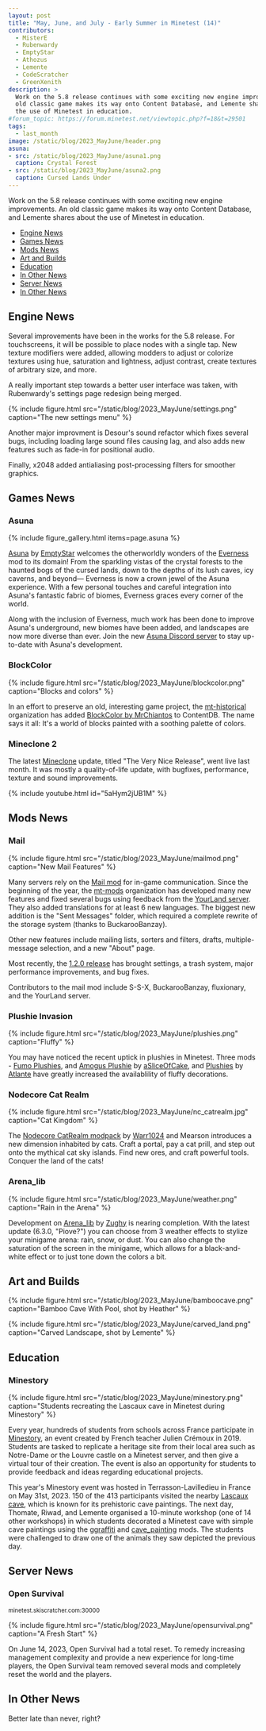 ```yaml
---
layout: post
title: "May, June, and July - Early Summer in Minetest (14)"
contributors:
  - MisterE
  - Rubenwardy
  - EmptyStar
  - Athozus
  - Lemente
  - CodeScratcher
  - GreenXenith
description: >
  Work on the 5.8 release continues with some exciting new engine improvements. An
  old classic game makes its way onto Content Database, and Lemente shares about
  the use of Minetest in education.
#forum_topic: https://forum.minetest.net/viewtopic.php?f=18&t=29501
tags:
  - last_month
image: /static/blog/2023_MayJune/header.png
asuna:
- src: /static/blog/2023_MayJune/asuna1.png
  caption: Crystal Forest
- src: /static/blog/2023_MayJune/asuna2.png
  caption: Cursed Lands Under
---
```


Work on the 5.8 release continues with some exciting new engine improvements. An
old classic game makes its way onto Content Database, and Lemente shares about
the use of Minetest in education.

<!-- more -->

- [Engine News](#engine-news)
- [Games News](#games-news)
- [Mods News](#mods-news)
- [Art and Builds](#art-and-builds)
- [Education](#education)
- [In Other News](#in-other-news)
- [Server News](#server-news)
- [In Other News](#in-other-news)

## Engine News

Several improvements have been in the works for the 5.8 release. For
touchscreens, it will be possible to place nodes with a single tap. New texture
modifiers were added, allowing modders to adjust or colorize textures using hue,
saturation and lightness, adjust contrast, create textures of arbitrary size,
and more.

A really important step towards a better user interface was taken, with
Rubenwardy's settings page redesign being merged.

{% include figure.html src="/static/blog/2023_MayJune/settings.png" caption="The new settings menu" %}

Another major improvment is Desour's sound refactor which fixes several bugs,
including loading large sound files causing lag, and also adds new features such
as fade-in for positional audio.

Finally, x2048 added antialiasing post-processing filters for smoother graphics.

## Games News

### Asuna

{% include figure_gallery.html items=page.asuna %}

[Asuna](https://content.minetest.net/packages/EmptyStar/asuna/) by
[EmptyStar](https://content.minetest.net/users/EmptyStar/) welcomes the
otherworldly wonders of the
[Everness](https://content.minetest.net/packages/SaKeL/everness/) mod to its
domain! From the sparkling vistas of the crystal forests to the haunted bogs of
the cursed lands, down to the depths of its lush caves, icy caverns, and beyond—
Everness is now a crown jewel of the Asuna experience. With a few personal
touches and careful integration into Asuna's fantastic fabric of biomes,
Everness graces every corner of the world.

Along with the inclusion of Everness, much work has been done to improve
Asuna's underground, new biomes have been added, and landscapes are now more
diverse than ever. Join the new [Asuna Discord
server](https://discord.gg/DqtD9kuk2R) to stay up-to-date with Asuna's
development.

### BlockColor

{% include figure.html src="/static/blog/2023_MayJune/blockcolor.png" caption="Blocks and colors" %}

In an effort to preserve an old, interesting game project, the
[mt-historical](https://github.com/mt-historical) organization has added
[BlockColor by
MrChiantos](https://content.minetest.net/packages/mt-mods/blockcolor/) to
ContentDB. The name says it all: It's a world of blocks painted with a soothing
palette of colors.

### Mineclone 2

The latest [Mineclone](https://content.minetest.net/packages/Wuzzy/mineclone2/) update, titled "The Very Nice Release", went live last
month. It was mostly a quality-of-life update, with bugfixes, performance,
texture and sound improvements.

{% include youtube.html id="5aHym2jUB1M" %}

## Mods News

### Mail

{% include figure.html src="/static/blog/2023_MayJune/mailmod.png" caption="New Mail Features" %}

Many servers rely on the [Mail
mod](https://content.minetest.net/packages/mt-mods/mail/) for in-game
communication. Since the beginning of the year, the
[mt-mods](https://github.com/mt-mods) organization has developed many new
features and fixed several bugs using feedback from the [YourLand
server](https://your-land.de/). They also added translations for at least 6 new
languages. The biggest new addition is the "Sent Messages" folder, which
required a complete rewrite of the storage system (thanks to BuckarooBanzay).

Other new features include mailing lists, sorters and filters, drafts,
multiple-message selection, and a new "About" page.

Most recently, the [1.2.0
release](https://github.com/mt-mods/mail/releases/tag/1.2.0) has brought
settings, a trash system, major performance improvements, and bug fixes.

Contributors to the mail mod include S-S-X, BuckarooBanzay, fluxionary, and the
YourLand server.

### Plushie Invasion

{% include figure.html src="/static/blog/2023_MayJune/plushies.png" caption="Fluffy" %}

You may have noticed the recent uptick in plushies in Minetest. Three mods -
[Fumo Plushies](https://content.minetest.net/packages/aSliceOfCake/fumoplushies/), and [Amogus Plushie](https://content.minetest.net/packages/aSliceOfCake/amogus/) by [aSliceOfCake](https://content.minetest.net/users/aSliceOfCake/), and [Plushies](https://content.minetest.net/packages/Atlante/cat_plushies/) by [Atlante](https://content.minetest.net/users/Atlante/) have
greatly increased the availablility of fluffy decorations.

### Nodecore Cat Realm

{% include figure.html src="/static/blog/2023_MayJune/nc_catrealm.jpg" caption="Cat Kingdom" %}

The [Nodecore CatRealm modpack](https://content.minetest.net/packages/Warr1024/catrealm/) by [Warr1024](https://content.minetest.net/users/Warr1024/) and Mearson introduces a new dimension
inhabited by cats. Craft a portal, pay a cat prill, and step out onto the
mythical cat sky islands. Find new ores, and craft powerful tools. Conquer the
land of the cats!

### Arena_lib

{% include figure.html src="/static/blog/2023_MayJune/weather.png" caption="Rain in the Arena" %}

Development on [Arena_lib](https://content.minetest.net/packages/Zughy/arena_lib/) by [Zughy](https://content.minetest.net/users/Zughy/) is nearing completion. With the latest update
(6.3.0, "Piove?") you can choose from 3 weather effects to stylize your minigame
arena: rain, snow, or dust. You can also change the saturation of the screen in
the minigame, which allows for a black-and-white effect or to just tone down the
colors a bit.

## Art and Builds

{% include figure.html src="/static/blog/2023_MayJune/bamboocave.png" caption="Bamboo Cave With Pool, shot by Heather" %}

{% include figure.html src="/static/blog/2023_MayJune/carved_land.png" caption="Carved Landscape, shot by Lemente" %}

## Education

### Minestory

{% include figure.html src="/static/blog/2023_MayJune/minestory.png"
    caption="Students recreating the Lascaux cave in Minetest during Minestory"
    %}

Every year, hundreds of students from schools across France participate in
[Minestory](http://minetest.wp.ac-dijon.fr/minestory-frise-immersive-de-sites-du-patrimoine-architectural/),
an event created by French teacher Julien Crémoux in 2019. Students are tasked
to replicate a heritage site from their local area such as Notre-Dame or the
Louvre castle on a Minetest server, and then give a virtual tour of their
creation. The event is also an opportunity for students to provide feedback and
ideas regarding educational projects.

This year's Minestory event was hosted in Terrasson-Lavilledieu in France on May
31st, 2023. 150 of the 413 participants visited the nearby [Lascaux
cave](https://en.wikipedia.org/wiki/Lascaux), which is known for its prehistoric
cave paintings. The next day, Thomate, Riwad, and Lemente organised a 10-minute
workshop (one of 14 other workshops) in which students decorated a Minetest cave
with simple cave paintings using the
[ggraffiti](https://content.minetest.net/packages/grorp/ggraffiti/) and
[cave_painting](https://github.com/Lemente/cave_painting) mods. The students
were challenged to draw one of the animals they saw depicted the previous day.

## Server News

### Open Survival
<sub>minetest.skiscratcher.com:30000</sub>

{% include figure.html src="/static/blog/2023_MayJune/opensurvival.png"
    caption="A Fresh Start" %}

On June 14, 2023, Open Survival had a total reset. To remedy increasing
management complexity and provide a new experience for long-time players, the
Open Survival team removed several mods and completely reset the world and the
players.

## In Other News

Better late than never, right?